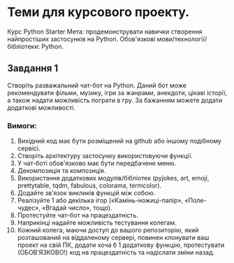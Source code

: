 # Теми для курсового проекту. 

Курс Python Starter Мета: продемонструвати навички створення найпростіших застосунків на Python. Обов'язкові мови/технології/бібліотеки: Python.

## Завдання 1 

Створіть разважальний чат-бот на Python. Даний бот може рекомендувати фільми, музику, ігри за жанрами, анекдоти, цікаві історії, а також надати можливість пограти в гру. За бажанням можете додати додаткові можливості.

### Вимоги:
1. Вихідний код має бути розміщений на github або іншому подібному сервісі.
2. Створіть архітектуру застосунку використовуючи функції.
3. У чат-боті обов'язково має бути передбачене меню.
4. Декомпозиція та композиція.
5. Використання додаткових модулів/бібліотек (pyjokes, art, emoji, prettytable, tqdm, fabulous, colorama, termcolor).
6. Додайте зв'язок викликів функцій між собою.
7. Реалізуйте 1 або декілька ігор («Камінь-ножиці-папір», «Поле-чудес», «Вгадай число», тощо).
8. Протестуйте чат-бот на працездатність.
9. Наприкінці надайте можливість тестування колегам.
10. Кожний колега, маючи доступ до вашого репозиторію, який розташований на віддаленому сервері, повинен клонувати ваш проект на свій ПК, додати хоча б 1 додаткову функцію, протестувати (ОБОВ’ЯЗКОВО!) код на працездатність та надіслати зміни назад.

